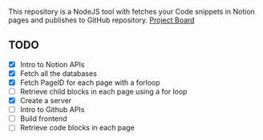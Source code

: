 This repository is a NodeJS tool with fetches your Code snippets in Notion pages and publishes to GitHub repository.
[Project Board](https://mahek-unnisa.notion.site/9048d6760ea14db99ab481f28f487d9f?v=076643f6ee674c5e88050dc0dd2be6c2)

## TODO
- [X] Intro to Notion APIs
- [X] Fetch all the databases
- [X] Fetch PageID for each page with a forloop 
- [ ] Retrieve child blocks in each page using a for loop
- [X] Create a server
- [ ] Intro to Github APIs
- [ ] Build frontend
- [ ] Retrieve code blocks in each page

